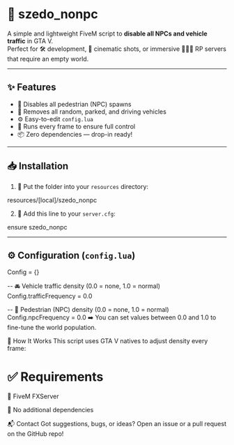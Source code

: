 # 🚫 szedo_nonpc

A simple and lightweight FiveM script to **disable all NPCs and vehicle traffic** in GTA V.  
Perfect for 🛠️ development, 🎥 cinematic shots, or immersive 🧑‍🤝‍🧑 RP servers that require an empty world.

---

## ✨ Features

- 👣 Disables all pedestrian (NPC) spawns
- 🚗 Removes all random, parked, and driving vehicles
- ⚙️ Easy-to-edit `config.lua`
- 🔁 Runs every frame to ensure full control
- 📦 Zero dependencies — drop-in ready!

---

## 📥 Installation

1. 📁 Put the folder into your `resources` directory:

resources/[local]/szedo_nonpc

2. 📄 Add this line to your `server.cfg`:

ensure szedo_nonpc

---

## ⚙️ Configuration (`config.lua`)

Config = {}

-- 🚘 Vehicle traffic density (0.0 = none, 1.0 = normal)
Config.trafficFrequency = 0.0

-- 🚶 Pedestrian (NPC) density (0.0 = none, 1.0 = normal)
Config.npcFrequency = 0.0
➡️ You can set values between 0.0 and 1.0 to fine-tune the world population.

🧠 How It Works
This script uses GTA V natives to adjust density every frame:



# ✅ Requirements
🧩 FiveM FXServer

🚫 No additional dependencies

📬 Contact
Got suggestions, bugs, or ideas?
Open an issue or a pull request on the GitHub repo!
